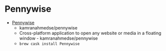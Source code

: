 # Pennywise
- [Pennywise](https://github.com/kamranahmedse/pennywise)
  -  kamranahmedse/pennywise
  - Cross-platform application to open any website or media in a floating window - kamranahmedse/pennywise
  - `brew cask install Pennywise`
